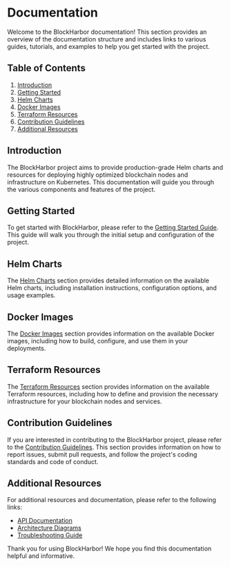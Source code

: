 # Documentation

Welcome to the BlockHarbor documentation! This section provides an overview of the documentation structure and includes links to various guides, tutorials, and examples to help you get started with the project.

## Table of Contents

1. [Introduction](#introduction)
2. [Getting Started](#getting-started)
3. [Helm Charts](#helm-charts)
4. [Docker Images](#docker-images)
5. [Terraform Resources](#terraform-resources)
6. [Contribution Guidelines](#contribution-guidelines)
7. [Additional Resources](#additional-resources)

## Introduction

The BlockHarbor project aims to provide production-grade Helm charts and resources for deploying highly optimized blockchain nodes and infrastructure on Kubernetes. This documentation will guide you through the various components and features of the project.

## Getting Started

To get started with BlockHarbor, please refer to the [Getting Started Guide](getting-started.md). This guide will walk you through the initial setup and configuration of the project.

## Helm Charts

The [Helm Charts](helm-charts.md) section provides detailed information on the available Helm charts, including installation instructions, configuration options, and usage examples.

## Docker Images

The [Docker Images](docker-images.md) section provides information on the available Docker images, including how to build, configure, and use them in your deployments.

## Terraform Resources

The [Terraform Resources](terraform-resources.md) section provides information on the available Terraform resources, including how to define and provision the necessary infrastructure for your blockchain nodes and services.

## Contribution Guidelines

If you are interested in contributing to the BlockHarbor project, please refer to the [Contribution Guidelines](../CONTRIBUTING.md). This section provides information on how to report issues, submit pull requests, and follow the project's coding standards and code of conduct.

## Additional Resources

For additional resources and documentation, please refer to the following links:

* [API Documentation](api-documentation.md)
* [Architecture Diagrams](architecture-diagrams.md)
* [Troubleshooting Guide](troubleshooting-guide.md)

Thank you for using BlockHarbor! We hope you find this documentation helpful and informative.
